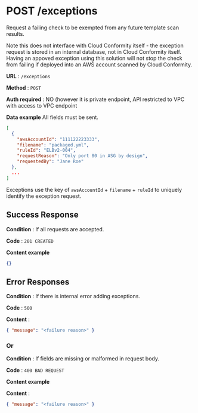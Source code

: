 # POST /exceptions

Request a failing check to be exempted from any future template scan results. 

Note this does not interface with Cloud Conformity itself - the exception request is stored in an internal database, not in Cloud Conformity itself. Having an appoved exception using this solution will not stop the check from failing if deployed into an AWS account scanned by Cloud Conformity.

**URL** : `/exceptions`

**Method** : `POST`

**Auth required** : NO (however it is private endpoint, API restricted to VPC with access to VPC endpoint

**Data example** All fields must be sent.


```json
[
  {
    "awsAccountId": "111122223333",
    "filename": "packaged.yml",
    "ruleId": "ELBv2-004",
    "requestReason": "Only port 80 in ASG by design",
    "requestedBy": "Jane Roe"
  },
  ...
]
```

Exceptions use the key of `awsAccountId` + `filename` + `ruleId` to uniquely identify the exception request.


## Success Response

**Condition** : If all requests are accepted.

**Code** : `201 CREATED`

**Content example**

```json
{}
```

## Error Responses

**Condition** : If there is internal error adding exceptions.

**Code** : `500`

**Content** : 
```json
{ "message": "<failure reason>" }
````

### Or

**Condition** : If fields are missing or malformed in request body.

**Code** : `400 BAD REQUEST`

**Content example**

**Content** : 
```json
{ "message": "<failure reason>" }
````


